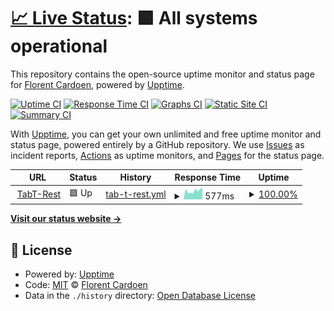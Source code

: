 # [📈 Live Status](https://Fllorent0D.github.io/beping_upptime): <!--live status--> **🟩 All systems operational**

This repository contains the open-source uptime monitor and status page for [Florent Cardoen](https://www.floca.be), powered by [Upptime](https://github.com/upptime/upptime).

[![Uptime CI](https://github.com/Fllorent0D/beping_upptime/workflows/Uptime%20CI/badge.svg)](https://github.com/Fllorent0D/beping_upptime/actions?query=workflow%3A%22Uptime+CI%22)
[![Response Time CI](https://github.com/Fllorent0D/beping_upptime/workflows/Response%20Time%20CI/badge.svg)](https://github.com/Fllorent0D/beping_upptime/actions?query=workflow%3A%22Response+Time+CI%22)
[![Graphs CI](https://github.com/Fllorent0D/beping_upptime/workflows/Graphs%20CI/badge.svg)](https://github.com/Fllorent0D/beping_upptime/actions?query=workflow%3A%22Graphs+CI%22)
[![Static Site CI](https://github.com/Fllorent0D/beping_upptime/workflows/Static%20Site%20CI/badge.svg)](https://github.com/Fllorent0D/beping_upptime/actions?query=workflow%3A%22Static+Site+CI%22)
[![Summary CI](https://github.com/Fllorent0D/beping_upptime/workflows/Summary%20CI/badge.svg)](https://github.com/Fllorent0D/beping_upptime/actions?query=workflow%3A%22Summary+CI%22)

With [Upptime](https://upptime.js.org), you can get your own unlimited and free uptime monitor and status page, powered entirely by a GitHub repository. We use [Issues](https://github.com/Fllorent0D/beping_upptime/issues) as incident reports, [Actions](https://github.com/Fllorent0D/beping_upptime/actions) as uptime monitors, and [Pages](https://Fllorent0D.github.io/beping_upptime) for the status page.

<!--start: status pages-->
<!-- This summary is generated by Upptime (https://github.com/upptime/upptime) -->
<!-- Do not edit this manually, your changes will be overwritten -->
<!-- prettier-ignore -->
| URL | Status | History | Response Time | Uptime |
| --- | ------ | ------- | ------------- | ------ |
| <img alt="" src="https://icons.duckduckgo.com/ip3/api-v2.beping.be.ico" height="13"> [TabT-Rest](https://api-v2.beping.be/v1/health/context) | 🟩 Up | [tab-t-rest.yml](https://github.com/BePing/beping_upptime/commits/HEAD/history/tab-t-rest.yml) | <details><summary><img alt="Response time graph" src="./graphs/tab-t-rest/response-time-week.png" height="20"> 577ms</summary><br><a href="https://status.beping.be/history/tab-t-rest"><img alt="Response time 1304" src="https://img.shields.io/endpoint?url=https%3A%2F%2Fraw.githubusercontent.com%2FBePing%2Fbeping_upptime%2FHEAD%2Fapi%2Ftab-t-rest%2Fresponse-time.json"></a><br><a href="https://status.beping.be/history/tab-t-rest"><img alt="24-hour response time 415" src="https://img.shields.io/endpoint?url=https%3A%2F%2Fraw.githubusercontent.com%2FBePing%2Fbeping_upptime%2FHEAD%2Fapi%2Ftab-t-rest%2Fresponse-time-day.json"></a><br><a href="https://status.beping.be/history/tab-t-rest"><img alt="7-day response time 577" src="https://img.shields.io/endpoint?url=https%3A%2F%2Fraw.githubusercontent.com%2FBePing%2Fbeping_upptime%2FHEAD%2Fapi%2Ftab-t-rest%2Fresponse-time-week.json"></a><br><a href="https://status.beping.be/history/tab-t-rest"><img alt="30-day response time 684" src="https://img.shields.io/endpoint?url=https%3A%2F%2Fraw.githubusercontent.com%2FBePing%2Fbeping_upptime%2FHEAD%2Fapi%2Ftab-t-rest%2Fresponse-time-month.json"></a><br><a href="https://status.beping.be/history/tab-t-rest"><img alt="1-year response time 1266" src="https://img.shields.io/endpoint?url=https%3A%2F%2Fraw.githubusercontent.com%2FBePing%2Fbeping_upptime%2FHEAD%2Fapi%2Ftab-t-rest%2Fresponse-time-year.json"></a></details> | <details><summary><a href="https://status.beping.be/history/tab-t-rest">100.00%</a></summary><a href="https://status.beping.be/history/tab-t-rest"><img alt="All-time uptime 98.64%" src="https://img.shields.io/endpoint?url=https%3A%2F%2Fraw.githubusercontent.com%2FBePing%2Fbeping_upptime%2FHEAD%2Fapi%2Ftab-t-rest%2Fuptime.json"></a><br><a href="https://status.beping.be/history/tab-t-rest"><img alt="24-hour uptime 100.00%" src="https://img.shields.io/endpoint?url=https%3A%2F%2Fraw.githubusercontent.com%2FBePing%2Fbeping_upptime%2FHEAD%2Fapi%2Ftab-t-rest%2Fuptime-day.json"></a><br><a href="https://status.beping.be/history/tab-t-rest"><img alt="7-day uptime 100.00%" src="https://img.shields.io/endpoint?url=https%3A%2F%2Fraw.githubusercontent.com%2FBePing%2Fbeping_upptime%2FHEAD%2Fapi%2Ftab-t-rest%2Fuptime-week.json"></a><br><a href="https://status.beping.be/history/tab-t-rest"><img alt="30-day uptime 100.00%" src="https://img.shields.io/endpoint?url=https%3A%2F%2Fraw.githubusercontent.com%2FBePing%2Fbeping_upptime%2FHEAD%2Fapi%2Ftab-t-rest%2Fuptime-month.json"></a><br><a href="https://status.beping.be/history/tab-t-rest"><img alt="1-year uptime 96.64%" src="https://img.shields.io/endpoint?url=https%3A%2F%2Fraw.githubusercontent.com%2FBePing%2Fbeping_upptime%2FHEAD%2Fapi%2Ftab-t-rest%2Fuptime-year.json"></a></details>

<!--end: status pages-->

[**Visit our status website →**](https://Fllorent0D.github.io/beping_upptime)

## 📄 License

- Powered by: [Upptime](https://github.com/upptime/upptime)
- Code: [MIT](./LICENSE) © [Florent Cardoen](https://www.floca.be)
- Data in the `./history` directory: [Open Database License](https://opendatacommons.org/licenses/odbl/1-0/)
